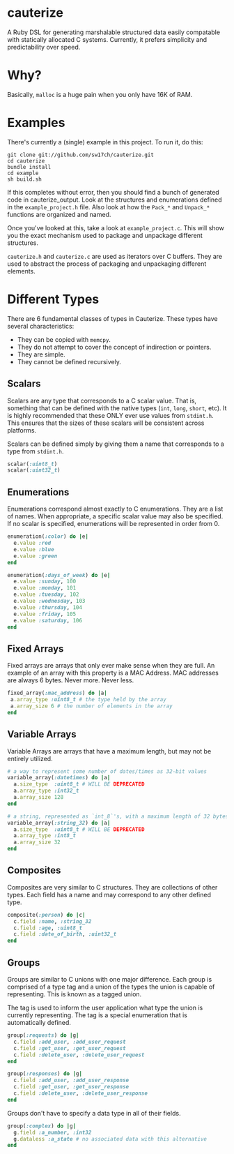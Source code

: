 # cauterize

A Ruby DSL for generating marshalable structured data easily compatable with
statically allocated C systems. Currently, it prefers simplicity and
predictability over speed.

# Why?

Basically, `malloc` is a huge pain when you only have 16K of RAM.

# Examples

There's currently a (single) example in this project. To run it, do this:

```
git clone git://github.com/sw17ch/cauterize.git
cd cauterize
bundle install
cd example
sh build.sh
```

If this completes without error, then you should find a bunch of generated code
in cauterize_output. Look at the structures and enumerations defined in the
`example_project.h` file. Also look at how the `Pack_*` and `Unpack_*`
functions are organized and named.

Once you've looked at this, take a look at `example_project.c`. This will show
you the exact mechanism used to package and unpackage different structures.

`cauterize.h` and `cauterize.c` are used as iterators over C buffers. They are
used to abstract the process of packaging and unpackaging different elements.

# Different Types

There are 6 fundamental classes of types in Cauterize. These types have several characteristics:

* They can be copied with `memcpy`.
* They do not attempt to cover the concept of indirection or pointers.
* They are simple.
* They cannot be defined recursively.

## Scalars

Scalars are any type that corresponds to a C scalar value. That is, something
that can be defined with the native types (`int`, `long`, `short`, etc). It is
highly recommended that these ONLY ever use values from `stdint.h`. This
ensures that the sizes of these scalars will be consistent across platforms.

Scalars can be defined simply by giving them a name that corresponds to a type
from `stdint.h`.

```ruby
scalar(:uint8_t)
scalar(:uint32_t)
```

## Enumerations

Enumerations correspond almost exactly to C enumerations. They are a list of
names. When appropriate, a specific scalar value may also be specified. If no
scalar is specified, enumerations will be represented in order from 0.

```ruby
enumeration(:color) do |e|
  e.value :red
  e.value :blue
  e.value :green
end

enumeration(:days_of_week) do |e|
  e.value :sunday, 100
  e.value :monday, 101
  e.value :tuesday, 102
  e.value :wednesday, 103
  e.value :thursday, 104
  e.value :friday, 105
  e.value :saturday, 106
end
```

## Fixed Arrays

Fixed arrays are arrays that only ever make sense when they are full. An
example of an array with this property is a MAC Address. MAC addresses are
always 6 bytes. Never more. Never less.

```ruby
fixed_array(:mac_address) do |a|
 a.array_type :uint8_t # the type held by the array
 a.array_size 6 # the number of elements in the array
end
```

## Variable Arrays

Variable Arrays are arrays that have a maximum length, but may not be entirely
utilized.

```ruby
# a way to represent some number of dates/times as 32-bit values
variable_array(:datetimes) do |a|
  a.size_type  :uint8_t # WILL BE DEPRECATED
  a.array_type :int32_t
  a.array_size 128
end

# a string, represented as `int_8`'s, with a maximum length of 32 bytes
variable_array(:string_32) do |a|
  a.size_type  :uint8_t # WILL BE DEPRECATED
  a.array_type :int8_t
  a.array_size 32
end
```

## Composites

Composites are very similar to C structures. They are collections of other
types. Each field has a name and may correspond to any other defined type.

```ruby
composite(:person) do |c|
  c.field :name, :string_32
  c.field :age, :uint8_t
  c.field :date_of_birth, :uint32_t
end
```

## Groups

Groups are similar to C unions with one major difference. Each group is
comprised of a type tag and a union of the types the union is capable of
representing. This is known as a tagged union.

The tag is used to inform the user application what type the union is currently
representing. The tag is a special enumeration that is automatically defined.

```ruby
group(:requests) do |g|
  c.field :add_user, :add_user_request
  c.field :get_user, :get_user_request
  c.field :delete_user, :delete_user_request
end

group(:responses) do |g|
  c.field :add_user, :add_user_response
  c.field :get_user, :get_user_response
  c.field :delete_user, :delete_user_response
end
```

Groups don't have to specify a data type in all of their fields.

```ruby
group(:complex) do |g|
  g.field :a_number, :int32
  g.dataless :a_state # no associated data with this alternative
end
```
